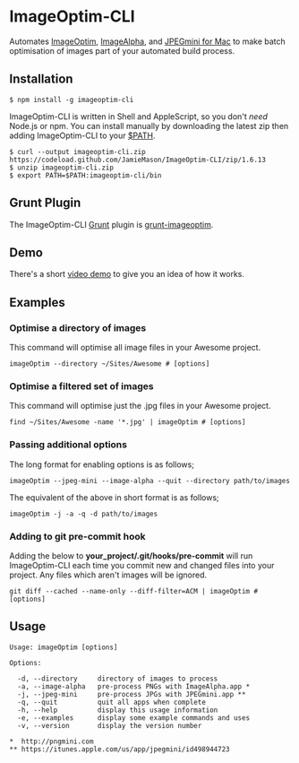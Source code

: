 # ImageOptim-CLI

Automates [ImageOptim](http://imageoptim.com), [ImageAlpha](http://pngmini.com), and [JPEGmini for Mac](http://jpegmini.com/mac) to make batch optimisation of images part of your automated build process.

## Installation

    $ npm install -g imageoptim-cli

ImageOptim-CLI is written in Shell and AppleScript, so you don't _need_ Node.js or npm. You can install manually by downloading the latest zip then adding ImageOptim-CLI to your [$PATH](https://en.wikipedia.org/wiki/PATH_\(variable\)).

	$ curl --output imageoptim-cli.zip https://codeload.github.com/JamieMason/ImageOptim-CLI/zip/1.6.13
	$ unzip imageoptim-cli.zip
	$ export PATH=$PATH:imageoptim-cli/bin

## Grunt Plugin

The ImageOptim-CLI [Grunt](http://gruntjs.com) plugin is [grunt-imageoptim](https://github.com/JamieMason/grunt-imageoptim).

## Demo

There's a short [video demo](https://www.youtube.com/watch?v=HGBounRIzSs) to give you an idea of how it works.

## Examples

### Optimise a directory of images

This command will optimise all image files in your Awesome project.

    imageOptim --directory ~/Sites/Awesome # [options]

### Optimise a filtered set of images

This command will optimise just the .jpg files in your Awesome project.

    find ~/Sites/Awesome -name '*.jpg' | imageOptim # [options]

### Passing additional options

The long format for enabling options is as follows;

    imageOptim --jpeg-mini --image-alpha --quit --directory path/to/images

The equivalent of the above in short format is as follows;

    imageOptim -j -a -q -d path/to/images

### Adding to git pre-commit hook

Adding the below to **your_project/.git/hooks/pre-commit** will run ImageOptim-CLI
each time you commit new and changed files into your project. Any files which
aren't images will be ignored.

    git diff --cached --name-only --diff-filter=ACM | imageOptim # [options]


## Usage

    Usage: imageOptim [options]
    
    Options:
    
      -d, --directory     directory of images to process
      -a, --image-alpha   pre-process PNGs with ImageAlpha.app *
      -j, --jpeg-mini     pre-process JPGs with JPEGmini.app **
      -q, --quit          quit all apps when complete
      -h, --help          display this usage information
      -e, --examples      display some example commands and uses
      -v, --version       display the version number
    
    *  http://pngmini.com
    ** https://itunes.apple.com/us/app/jpegmini/id498944723
    
